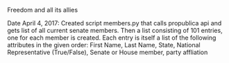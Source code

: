 Freedom and all its allies

Date April 4, 2017:
        Created script members.py that calls propublica api and gets list of all current senate members. Then a list consisting of 101 entries, one for each member is created. Each entry is itself a list of the following attributes in the given order: First Name, Last Name, State, National Representative (True/False), Senate or House member, party affliation


